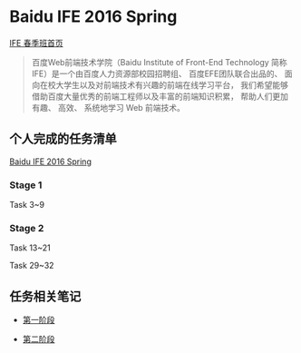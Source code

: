 # Baidu IFE 2016 Spring

[IFE 春季班首页](http://ife.baidu.com/task/all)

> 百度Web前端技术学院（Baidu Institute of Front-End Technology 简称 IFE）是一个由百度人力资源部校园招聘组、 百度EFE团队联合出品的、 面向在校大学生以及对前端技术有兴趣的前端在线学习平台， 我们希望能够借助百度大量优秀的前端工程师以及丰富的前端知识积累， 帮助人们更加有趣、 高效、 系统地学习 Web 前端技术。


## 个人完成的任务清单

[Baidu IFE 2016 Spring](http://dwayneten.com/Baidu_IFE_2016Spring)

### Stage 1

Task 3~9

### Stage 2

Task 13~21

Task 29~32

## 任务相关笔记

- [第一阶段](http://dwayneten.com/2016/04/22/ife-stage1)

- [第二阶段](http://dwayneten.com/2016/06/04/ife-stage2)
